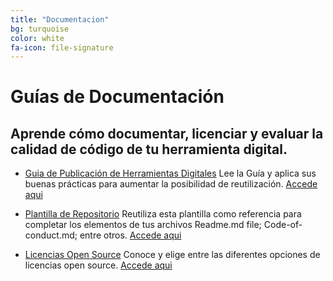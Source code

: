 ```yaml
---
title: "Documentacion"
bg: turquoise
color: white
fa-icon: file-signature
---
```

# Guías de Documentación 
## Aprende cómo documentar, licenciar y evaluar la calidad de código de tu herramienta digital. 

- [Guia de Publicación de Herramientas Digitales](https://el-bid.github.io/guia-de-publicacion/en/)
Lee la Guía y aplica sus buenas prácticas para aumentar la posibilidad de reutilización. 
[Accede aqui](https://el-bid.github.io/guia-de-publicacion/en/) 

- [Plantilla de Repositorio](https://github.com/EL-BID/Plantilla-de-repositorio) 
Reutiliza esta plantilla como referencia para completar los elementos de tus archivos Readme.md file; Code-of-conduct.md; entre otros. 
[Accede aqui](https://github.com/EL-BID/Plantilla-de-repositorio) 

- [Licencias Open Source](https://choosealicense.com/) 
Conoce y elige entre las diferentes opciones de licencias open source. 
[Accede aqui](https://choosealicense.com/) 





<!--<div class="icontain"><iframe src="//www.youtube.com/embed/8yis7GzlXNM" allowfullscreen></iframe></div>-->
